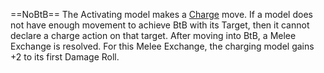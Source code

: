==NoBtB==
The Activating model makes a [Charge](rules/Movement-Placing#Charge) move.
If a model does not have enough movement to achieve BtB with its Target, then it cannot declare a charge action on that target. After moving into BtB, a Melee Exchange is resolved. For this Melee Exchange, the charging model gains +2 to its first Damage Roll.